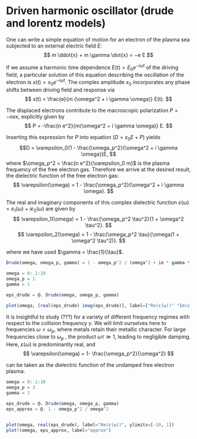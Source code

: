 # Driven harmonic oscillator (drude and lorentz models)

One can write a simple equation of motion for an electron of the plasma sea subjected to an external electric field $E$:
$$ m \ddot{x} + m \gamma \dot{x} = −e E $$

If we assume a harmonic time dependence $E(t) = E_0 e^{−i \omega t}$ of the driving field, a particular solution of this equation describing the oscillation of the electron is $x(t) = x_0 e^{−i \omega t}$. The complex amplitude $x_0$ incorporates any phase shifts between driving field and response via
$$ x(t) = \frac{e}{m (\omega^2 + i \gamma \omega)} E(t). $$

The displaced electrons contribute to the macroscopic polarization $P = −nex$, explicitly given by
$$ P = -\frac{n e^2}{m(\omega^2 + i \gamma \omega)} E. $$

Inserting this expression for $P$ into equation ($D = \varepsilon_0 E + P$) yields
$$D = \varepsilon_0(1 - \frac{\omega_p^2}{\omega^2 + i \gamma \omega})E, $$
where $\omega_p^2 = \frac{n e^2}{\varepsilon_0 m}$ is the plasma frequency of the free electron gas. Therefore we arrive at the desired result, the dielectric function of the free electron gas:
$$ \varepsilon(\omega) = 1 - \frac{\omega_p^2}{\omega^2 + i \gamma \omega}. $$

The real and imaginary components of this complex dielectric function $\varepsilon(\omega) = \varepsilon_1(\omega) + i \varepsilon_2(\omega)$ are given by
$$ \varepsilon_1(\omega) = 1 - \frac{\omega_p^2 \tau^2}{1 + \omega^2 \tau^2}. $$
$$ \varepsilon_2(\omega) = 1 - \frac{\omega_p^2 \tau}{\omega(1 + \omega^2 \tau^2)}. $$

where we have used $\gamma = \frac{1}{\tau}$.

```julia
Drude(omega, omega_p, gamma) = 1 - omega_p^2 / (omega^2 + im * gamma * omega)
```



```julia
omega = 0:.1:10
omega_p = 1
gamma = 1

eps_drude = @. Drude(omega, omega_p, gamma)

plot(omega, [real(eps_drude) imag(eps_drude)], label=["Re(ε(ω))" "Im(ε(ω))"], layout=(2,1))

```
It is insightful to study (???) for a variety of different frequency regimes with respect to the collision frequency $\gamma$. We will limit ourselves here to frequencies $\omega < \omega_p$, where metals retain their metallic character. For large frequencies close to $\omega_p$ , the product $\omega \tau \gg 1$, leading to negligible damping. Here, $\varepsilon(\omega)$ is predominantly real, and
$$ \varepsilon(\omega) = 1- \frac{\omega_p^2}{\omega^2} $$

can be taken as the dielectric function of the undamped free electron plasma.

```julia
omega = 0:.1:10
omega_p = 3
gamma = 1

eps_drude = @. Drude(omega, omega_p, gamma)
eps_approx = @. 1 - omega_p^2 / omega^2


plot(omega, real(eps_drude), label="Re(ε(ω))", ylimits=[-10, 1])
plot!(omega, eps_approx, label="approx")
```

```julia
```

```julia
```

```julia
```

```julia
```